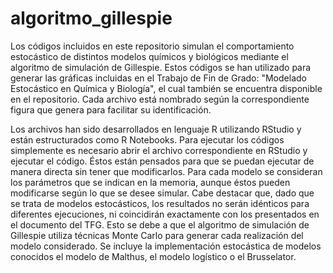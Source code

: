 # algoritmo_gillespie
Los códigos incluidos en este repositorio simulan el comportamiento estocástico de distintos modelos químicos y biológicos mediante el algoritmo de simulación de Gillespie. Estos códigos se han utilizado para generar las gráficas incluidas en el Trabajo de Fin de Grado: "Modelado Estocástico en Química y Biología", el cual también se encuentra disponible en el repositorio. Cada archivo está nombrado según la correspondiente figura que genera para facilitar su identificación. 

Los archivos han sido desarrollados en lenguaje R utilizando RStudio y están estructurados como R Notebooks. Para ejecutar los códigos simplemente es necesario abrir el archivo correspondiente en RStudio y ejecutar el código. Éstos están pensados para que se puedan ejecutar de manera directa sin tener que modificarlos. Para cada modelo se consideran los parámetros que se indican en la memoria, aunque éstos pueden modificarse según lo que se desee simular. Cabe destacar que, dado que se trata de modelos estocásticos, los resultados no serán idénticos para diferentes ejecuciones, ni coincidirán exactamente con los presentados en el documento del TFG. Esto se debe a que el algoritmo de simulación de Gillespie utiliza técnicas Monte Carlo para generar cada realización del modelo considerado. Se incluye la implementación estocástica de modelos conocidos el modelo de Malthus, el modelo logístico o el Brusselator.
